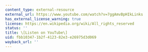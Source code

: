 ```yaml
---
content_type: external-resource
external_url: https://www.youtube.com/watch?v=7ggAmvBpHIkLinks
has_external_license_warning: true
license: https://en.wikipedia.org/wiki/All_rights_reserved
status: ''
title: \[Listen on YouTube\]
uid: fbb10347-1b2f-4123-82e3-e26975d3d069
wayback_url: ''
---
```

